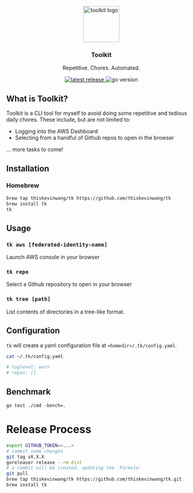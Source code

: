 <p align="center">
  <img alt="toolkit logo" src="https://emojipedia-us.s3.dualstack.us-west-1.amazonaws.com/thumbs/320/twitter/282/toolbox_1f9f0.png" height="96" />
  <h3 align="center">Toolkit</h3>
  <p align="center">Repetitive. Chores. Automated.</p>
</p>
<p align="center">
  <a href="https://github.com/thiskevinwang/tk/releases">
    <img alt="latest release" src="https://img.shields.io/github/v/release/thiskevinwang/tk"/>
  </a>
  <!-- <a href="https://github.com/thiskevinwang/tk/tags">
    <img alt="latest tag" src="https://img.shields.io/github/v/tag/thiskevinwang/tk"/>
  </a> -->
  <img alt="go version" src="https://img.shields.io/github/go-mod/go-version/thiskevinwang/tk"/>
</p>

## What is Toolkit?

Toolkit is a CLI tool for myself to avoid doing some repetitive and tedious daily chores. These include, but are not limited to:

- Logging into the AWS Dashboard
- Selecting from a handful of Github repos to open in the browser

... more tasks to come!

## Installation

### Homebrew

```sh
brew tap thiskevinwang/tk https://github.com/thiskevinwang/tk
brew install tk
tk
```

## Usage

### `tk aws [federated-identity-name]`

Launch AWS console in your browser

### `tk repo`

Select a Github repository to open in your browser

### `tk tree [path]`

List contents of directories in a tree-like format.

## Configuration

`tk` will create a yaml configuration file at `<homedir>/.tk/config.yaml`.

```bash
cat ~/.tk/config.yaml

# loglevel: warn
# repos: []
```

## Benchmark

`go test ./cmd -bench=.`

# Release Process

```bash
export GITHUB_TOKEN=<...>
# commit some changes
git tag vX.X.X
goreleaser release --rm-dist
# a commit will be created, updating the `Formula`
git pull
brew tap thiskevinwang/tk https://github.com/thiskevinwang/tk.git
brew install tk
```
